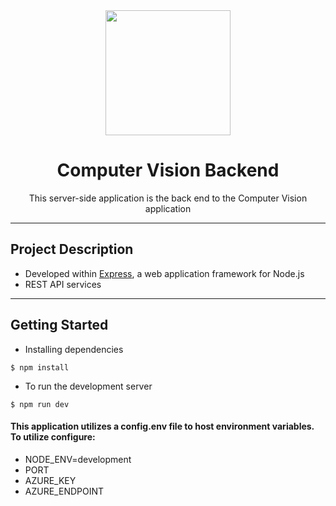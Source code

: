 <div align="center" markdown="1">

<img src="https://www.bairesdev.com/wp-content/uploads/2021/07/Expressjs.svg" height="200"/>

# Computer Vision Backend

This server-side application is the back end to the Computer Vision application

</div>

---

## Project Description

- Developed within [Express](https://expressjs.com/), a web application framework for Node.js
- REST API services

---

## Getting Started

- Installing dependencies

```
$ npm install
```

- To run the development server

```
$ npm run dev
```

#### This application utilizes a config.env file to host environment variables. To utilize configure:

- NODE_ENV=development
- PORT
- AZURE_KEY
- AZURE_ENDPOINT
